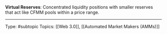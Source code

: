 **Virtual Reserves**: Concentrated liquidity positions with smaller reserves that act like CFMM pools within a price range.
___
Type: #subtopic 
Topics: [[Web 3.0]], [[Automated Market Makers (AMMs)]]

